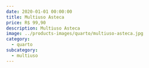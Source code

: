 ```yaml
---
date: 2020-01-01 00:00:00
title: Multiuso Asteca
price: R$ 99,90
description: Multiuso Asteca
image: ../products-images/quarto/multiuso-asteca.jpg
category:
  - quarto
subcategory:
  - multiuso
---
```

